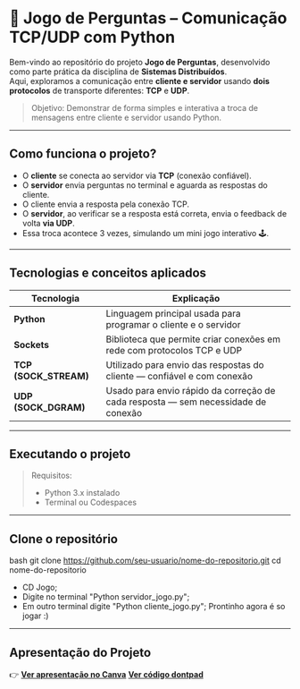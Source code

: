 # 🧠 Jogo de Perguntas – Comunicação TCP/UDP com Python

Bem-vindo ao repositório do projeto **Jogo de Perguntas**, desenvolvido como parte prática da disciplina de **Sistemas Distribuídos**.  
Aqui, exploramos a comunicação entre **cliente e servidor** usando **dois protocolos** de transporte diferentes: **TCP** e **UDP**.  

> Objetivo: Demonstrar de forma simples e interativa a troca de mensagens entre cliente e servidor usando Python.

---

## Como funciona o projeto?

- O **cliente** se conecta ao servidor via **TCP** (conexão confiável).
- O **servidor** envia perguntas no terminal e aguarda as respostas do cliente.
- O cliente envia a resposta pela conexão TCP.
- O **servidor**, ao verificar se a resposta está correta, envia o feedback de volta **via UDP**.
- Essa troca acontece 3 vezes, simulando um mini jogo interativo 🕹️.

---

## Tecnologias e conceitos aplicados

| Tecnologia | Explicação |
|------------|------------|
| **Python** | Linguagem principal usada para programar o cliente e o servidor |
| **Sockets** | Biblioteca que permite criar conexões em rede com protocolos TCP e UDP |
| **TCP (SOCK_STREAM)** | Utilizado para envio das respostas do cliente — confiável e com conexão |
| **UDP (SOCK_DGRAM)** | Usado para envio rápido da correção de cada resposta — sem necessidade de conexão |

---
## Executando o projeto

> Requisitos:
> - Python 3.x instalado
> - Terminal ou Codespaces
---
## Clone o repositório

bash
git clone https://github.com/seu-usuario/nome-do-repositorio.git
cd nome-do-repositorio
- CD Jogo;
- Digite no terminal "Python servidor_jogo.py";
- Em outro terminal digite "Python cliente_jogo.py";
Prontinho agora é so jogar :)
---
## Apresentação do Projeto

👉 [**Ver apresentação no Canva**](https://www.canva.com/design/DAGn0N0RMXA/fer563X8W1gl4_BNq_4c_g/view?utm_content=DAGn0N0RMXA&utm_campaign=designshare&utm_medium=link2&utm_source=uniquelinks&utlId=h35a44d03b2)
 [**Ver código dontpad**](https://dontpad.com/quiztads)


